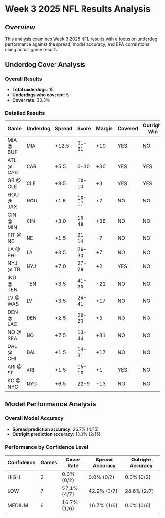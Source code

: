 # Week 3 2025 NFL Results Analysis

## Overview
This analysis examines Week 3 2025 NFL results with a focus on underdog performance against the spread, model accuracy, and EPA correlations using actual game results.

## Underdog Cover Analysis

### Overall Results
- **Total underdogs**: 15
- **Underdogs who covered**: 5
- **Cover rate**: 33.3%

### Detailed Results

| Game | Underdog | Spread | Score | Margin | Covered | Outright Win |
|------|----------|--------|-------|--------|---------|--------------|
| MIA @ BUF | MIA | +12.5 | 21-31 | +10 | YES | NO |
| ATL @ CAR | CAR | +5.5 | 0-30 | +30 | YES | YES |
| GB @ CLE | CLE | +8.5 | 10-13 | +3 | YES | YES |
| HOU @ JAX | HOU | +1.5 | 10-17 | +7 | NO | NO |
| CIN @ MIN | CIN | +3.0 | 10-48 | +38 | NO | NO |
| PIT @ NE | NE | +1.5 | 21-14 | -7 | NO | NO |
| LA @ PHI | LA | +3.5 | 26-33 | +7 | NO | NO |
| NYJ @ TB | NYJ | +7.0 | 27-29 | +2 | YES | NO |
| IND @ TEN | TEN | +3.5 | 41-20 | -21 | NO | NO |
| LV @ WAS | LV | +3.5 | 24-41 | +17 | NO | NO |
| DEN @ LAC | DEN | +2.5 | 20-23 | +3 | NO | NO |
| NO @ SEA | NO | +7.5 | 13-44 | +31 | NO | NO |
| DAL @ CHI | DAL | +1.5 | 14-31 | +17 | NO | NO |
| ARI @ SF | ARI | +1.5 | 15-16 | +1 | YES | NO |
| KC @ NYG | NYG | +6.5 | 22-9 | -13 | NO | NO |

## Model Performance Analysis

### Overall Model Accuracy
- **Spread prediction accuracy**: 26.7% (4/15)
- **Outright prediction accuracy**: 13.3% (2/15)

### Performance by Confidence Level

| Confidence | Games | Cover Rate | Spread Accuracy | Outright Accuracy |
|------------|-------|------------|-----------------|-------------------|
| HIGH | 2 | 0.0% (0/2) | 0.0% (0/2) | 0.0% (0/2) |
| LOW | 7 | 57.1% (4/7) | 42.9% (3/7) | 28.6% (2/7) |
| MEDIUM | 6 | 16.7% (1/6) | 16.7% (1/6) | 0.0% (0/6) |
